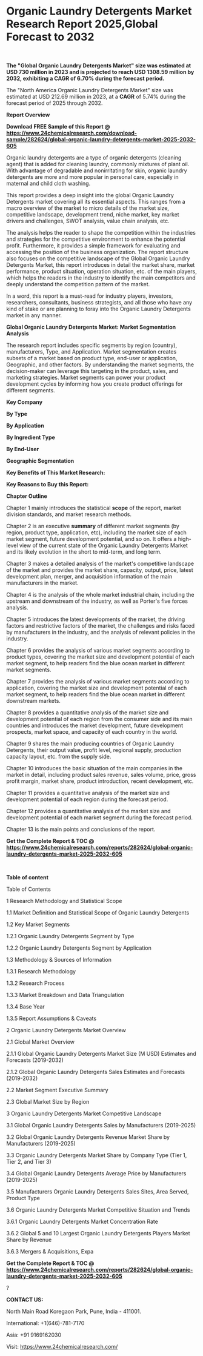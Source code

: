 <h1>Organic Laundry Detergents Market Research Report 2025,Global Forecast to 2032</h1><br/><p><strong>The "Global Organic Laundry Detergents Market" size was estimated at USD 730 million in 2023 and is projected to reach USD 1308.59 million by 2032, exhibiting a <strong>CAGR</strong> of 6.70% during the forecast period.</strong></p>
 
 
 
 <p>The "North America Organic Laundry Detergents Market" size was estimated at USD 212.69 million in 2023, at a <strong>CAGR</strong> of 5.74% during the forecast period of 2025 through 2032.</p>
 
 
 
 <p><strong>Report Overview</strong></p>
 
 
 
 <div><b>Download FREE Sample of this Report @ <a href="https://www.24chemicalresearch.com/download-sample/282624/global-organic-laundry-detergents-market-2025-2032-605">https://www.24chemicalresearch.com/download-sample/282624/global-organic-laundry-detergents-market-2025-2032-605</a></b></div>
 
 
 
 <p>Organic laundry detergents are a type of organic detergents (cleaning agent) that is added for cleaning laundry, commonly mixtures of plant oil. With advantage of degradable and nonirritating for skin, organic laundry detergents are more and more popular in personal care, especially in maternal and child cloth washing.</p>
 
 
 
 <p>This report provides a deep insight into the global Organic Laundry Detergents market covering all its essential aspects. This ranges from a macro overview of the market to micro details of the market size, competitive landscape, development trend, niche market, key market drivers and challenges, SWOT analysis, value chain analysis, etc.</p>
 
 
 
 <p>The analysis helps the reader to shape the competition within the industries and strategies for the competitive environment to enhance the potential profit. Furthermore, it provides a simple framework for evaluating and accessing the position of the business organization. The report structure also focuses on the competitive landscape of the Global Organic Laundry Detergents Market, this report introduces in detail the market share, market performance, product situation, operation situation, etc. of the main players, which helps the readers in the industry to identify the main competitors and deeply understand the competition pattern of the market.</p>
 
 
 
 <p>In a word, this report is a must-read for industry players, investors, researchers, consultants, business strategists, and all those who have any kind of stake or are planning to foray into the Organic Laundry Detergents market in any manner.</p>
 
 
 
 <p><strong>Global Organic Laundry Detergents Market: Market Segmentation Analysis</strong></p>
 
 
 
 <p>The research report includes specific segments by region (country), manufacturers, Type, and Application. Market segmentation creates subsets of a market based on product type, end-user or application, Geographic, and other factors. By understanding the market segments, the decision-maker can leverage this targeting in the product, sales, and marketing strategies. Market segments can power your product development cycles by informing how you create product offerings for different segments.</p>
 
 
 
 <p><strong>Key Company</strong></p>
 
 
 
 <p><strong>By Type</strong></p>
 
 
 
 <p><strong><strong>By Application</strong></strong></p>
 
 
 
 <p><strong>By Ingredient Type</strong></p>
 
 
 
 <p><strong>By End-User</strong></p>
 
 
 
 <p><strong>Geographic Segmentation</strong></p>
 
 
 
 <p><strong>Key Benefits of This Market Research:</strong></p>
 
 
 
 <p><strong>Key <strong>Reasons to Buy</strong> this Report:</strong></p>
 
 
 
 <p><strong>Chapter Outline</strong></p>
 
 
 
 <p>Chapter 1 mainly introduces the statistical <strong>scope</strong> of the report, market division standards, and market research methods.</p>
 
 
 
 <p>Chapter 2 is an executive <strong>summary</strong> of different market segments (by region, product type, application, etc), including the market size of each market segment, future development potential, and so on. It offers a high-level view of the current state of the Organic Laundry Detergents Market and its likely evolution in the short to mid-term, and long term.</p>
 
 
 
 <p>Chapter 3 makes a detailed analysis of the market&#39;s competitive landscape of the market and provides the market share, capacity, output, price, latest development plan, merger, and acquisition information of the main manufacturers in the market.</p>
 
 
 
 <p>Chapter 4 is the analysis of the whole market industrial chain, including the upstream and downstream of the industry, as well as Porter&#39;s five forces analysis.</p>
 
 
 
 <p>Chapter 5 introduces the latest developments of the market, the driving factors and restrictive factors of the market, the challenges and risks faced by manufacturers in the industry, and the analysis of relevant policies in the industry.</p>
 
 
 
 <p>Chapter 6 provides the analysis of various market segments according to product types, covering the market size and development potential of each market segment, to help readers find the blue ocean market in different market segments.</p>
 
 
 
 <p>Chapter 7 provides the analysis of various market segments according to application, covering the market size and development potential of each market segment, to help readers find the blue ocean market in different downstream markets.</p>
 
 
 
 <p>Chapter 8 provides a quantitative analysis of the market size and development potential of each region from the consumer side and its main countries and introduces the market development, future development prospects, market space, and capacity of each country in the world.</p>
 
 
 
 <p>Chapter 9 shares the main producing countries of Organic Laundry Detergents, their output value, profit level, regional supply, production capacity layout, etc. from the supply side.</p>
 
 
 
 <p>Chapter 10 introduces the basic situation of the main companies in the market in detail, including product sales revenue, sales volume, price, gross profit margin, market share, product introduction, recent development, etc.</p>
 
 
 
 <p>Chapter 11 provides a quantitative analysis of the market size and development potential of each region during the forecast period.</p>
 
 
 
 <p>Chapter 12 provides a quantitative analysis of the market size and development potential of each market segment during the forecast period.</p>
 
 
 
 <p>Chapter 13 is the main points and conclusions of the report.</p>
 
 
 
 <div><b>Get the Complete Report & TOC @ <a href="https://www.24chemicalresearch.com/reports/282624/global-organic-laundry-detergents-market-2025-2032-605">https://www.24chemicalresearch.com/reports/282624/global-organic-laundry-detergents-market-2025-2032-605</a></b></div>
 
 
 
 <p><br />
 
 <b>Table of content</b></p>
 
 
 
 <p>Table of Contents<br />
 
 1 Research Methodology and Statistical Scope<br />
 
 1.1 Market Definition and Statistical Scope of Organic Laundry Detergents<br />
 
 1.2 Key Market Segments<br />
 
 1.2.1 Organic Laundry Detergents Segment by Type<br />
 
 1.2.2 Organic Laundry Detergents Segment by Application<br />
 
 1.3 Methodology & Sources of Information<br />
 
 1.3.1 Research Methodology<br />
 
 1.3.2 Research Process<br />
 
 1.3.3 Market Breakdown and Data Triangulation<br />
 
 1.3.4 Base Year<br />
 
 1.3.5 Report Assumptions & Caveats<br />
 
 2 Organic Laundry Detergents Market Overview<br />
 
 2.1 Global Market Overview<br />
 
 2.1.1 Global Organic Laundry Detergents Market Size (M USD) Estimates and Forecasts (2019-2032)<br />
 
 2.1.2 Global Organic Laundry Detergents Sales Estimates and Forecasts (2019-2032)<br />
 
 2.2 Market Segment Executive Summary<br />
 
 2.3 Global Market Size by Region<br />
 
 3 Organic Laundry Detergents Market Competitive Landscape<br />
 
 3.1 Global Organic Laundry Detergents Sales by Manufacturers (2019-2025)<br />
 
 3.2 Global Organic Laundry Detergents Revenue Market Share by Manufacturers (2019-2025)<br />
 
 3.3 Organic Laundry Detergents Market Share by Company Type (Tier 1, Tier 2, and Tier 3)<br />
 
 3.4 Global Organic Laundry Detergents Average Price by Manufacturers (2019-2025)<br />
 
 3.5 Manufacturers Organic Laundry Detergents Sales Sites, Area Served, Product Type<br />
 
 3.6 Organic Laundry Detergents Market Competitive Situation and Trends<br />
 
 3.6.1 Organic Laundry Detergents Market Concentration Rate<br />
 
 3.6.2 Global 5 and 10 Largest Organic Laundry Detergents Players Market Share by Revenue<br />
 
 3.6.3 Mergers & Acquisitions, Expa</p>
 
 
 
 <div><b>Get the Complete Report & TOC @ <a href="https://www.24chemicalresearch.com/reports/282624/global-organic-laundry-detergents-market-2025-2032-605">https://www.24chemicalresearch.com/reports/282624/global-organic-laundry-detergents-market-2025-2032-605</a></b></div>
 
 
 
 <p>? </p>
 
 
 
 <p><b>CONTACT US:</b><br />
 
 North Main Road Koregaon Park, Pune, India - 411001.<br />
 
 International: +1(646)-781-7170<br />
 
 Asia: +91 9169162030<br />
 
 Visit: <a href="https://www.24chemicalresearch.com/">https://www.24chemicalresearch.com/</a></p>